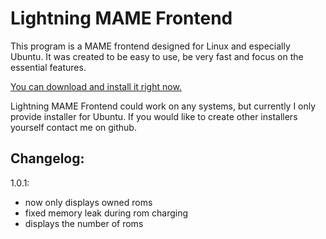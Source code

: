 Lightning MAME Frontend
=======================

This program is a MAME frontend designed for Linux and especially Ubuntu. It was created to be easy to use, be very fast and focus on the essential features.

[You can download and install it right now.](https://github.com/nicolas-van/lightningmf/downloads)

Lightning MAME Frontend could work on any systems, but currently I only provide installer for Ubuntu. If you would like to create other installers yourself contact me on github.

Changelog:
----------
1.0.1:
- now only displays owned roms
- fixed memory leak during rom charging
- displays the number of roms